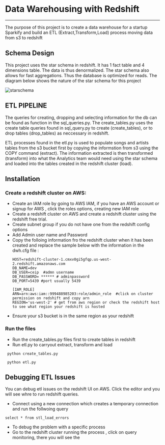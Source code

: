 # Data Warehousing with Redshift
---

The purpose of this project is to create a data warehouse for a startup Sparkify and build an ETL (Extract,Transform,Load) process moving data from s3 to redshift

## Schema Design

This project uses the star schema in redshift. It has 1 fact table and 4 dimensions table. The data is thus denormalized. The star schema also allows for fast aggregations. Thus the database is optimized for reads. The diagram below shows the nature of the star schema for this project

![starschema](sparkify.png)

## ETL PIPELINE

The queries for creating, dropping and selecting information for the db can be found as function in the sql_queries.py. The create_tables.py uses the create table queries found in sql_query.py to create (create_tables), or to drop tables (drop_tables) as neccessary in redshift.

ETL processes found in the etl.py is used to populate songs and artists tables from the  s3 bucket first by copying the informstion from s3 using the COPY command (extract). The information extracted is then transformed (transform) into what the Analytics team would need using the star schema and loaded into the tables created in the redshift cluster (load).


## Installation
### Create a redshift cluster on AWS:
 - Create an IAM role by going to AWS IAM, if you have an AWS account or signup for AWS , click the roles options, creating new IAM role
 - Create a redshift cluster on AWS   and create a redshift cluster using the redshift free trial. 
 - Create subnet group if you do not have one from the redshift config options
 - Add Admin user name and Password
 - Copy the folloing information fro the redshift cluster when it has been created and replace the sample below with the information in the dwh.cfg file :
   ```
   HOST=redshift-cluster-1.cmxv0gi5gfqp.us-west-2.redshift.amazonaws.com
   DB_NAME=dev 
   DB_USER=ceip  #admn username
   DB_PASSWORD= ****** # adminpassword
   DB_PORT=5439 #port usually 5439
   
   [IAM_ROLE]
   ARN=arn:aws:iam::999488985203:role/admin_role  #click on cluster permission on redshift and copy arn
   REGION='us-west-2' # get from aws region or check the redshift host to see what region your redshift is hosted
   ```
- Ensure your s3 bucket is in the same region as your redshift


### Run the files
- Run the create_tables.py files first to create tables in redshift
- Run etl.py to carryout extract, transform and load

```
 python create_tables.py
 
 python etl.py
```

## Debugging ETL Issues

 You can debug etl issues on the redshift UI on AWS. Click the editor and you will see whre to run redshift queries.
 - Connect using a new connection which creates a temporary connection and run the follwoing query
 
 ```
 select * from stl_load_errors 
 ```
 
 - To debug the problem with a specific process
  - Go to the redshift cluster running the process , click on query monitoring, there  you will see the 
###


